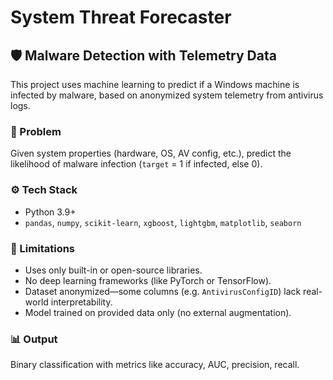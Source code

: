 # System Threat Forecaster
## 🛡️ Malware Detection with Telemetry Data

This project uses machine learning to predict if a Windows machine is infected by malware, based on anonymized system telemetry from antivirus logs.

### 📌 Problem

Given system properties (hardware, OS, AV config, etc.), predict the likelihood of malware infection (`target` = 1 if infected, else 0).

### ⚙️ Tech Stack

* Python 3.9+
* `pandas`, `numpy`, `scikit-learn`, `xgboost`, `lightgbm`, `matplotlib`, `seaborn`

### 🚧 Limitations

* Uses only built-in or open-source libraries.
* No deep learning frameworks (like PyTorch or TensorFlow).
* Dataset anonymized—some columns (e.g. `AntivirusConfigID`) lack real-world interpretability.
* Model trained on provided data only (no external augmentation).

### 📊 Output

Binary classification with metrics like accuracy, AUC, precision, recall.
